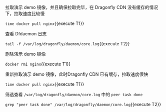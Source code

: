 
拉取演示 demo 镜像，并且确保拉取完毕，在 Dragonfly CDN 没有缓存的情况下，拉取速度比较慢

`time docker pull nginx`{{execute T1}}

查看 Dfdaemon 日志

`tail -f /var/log/dragonfly/daemon/core.log`{{execute T2}}

删除演示 demo 镜像

`docker rmi nginx`{{execute T1}}

重新拉取演示 demo 镜像，此时Dragonfly CDN 已有缓存，拉取速度很快

`time docker pull nginx`{{execute T1}}

筛选查看 `/var/log/dragonfly/daemon/core.log` 中的 `peer task done`

`grep "peer task done" /var/log/dragonfly/daemon/core.log`{{execute T2}}
